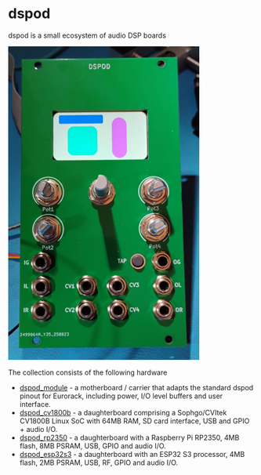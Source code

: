 # dspod

dspod is a small ecosystem of audio DSP boards

![](./doc/dspod.jpg)

The collection consists of the following hardware

* [dspod_module](./dspod_module) - a motherboard / carrier that adapts the standard dspod pinout
  for Eurorack, including power, I/O level buffers and user interface.
* [dspod_cv1800b](./dspod_cv1800b) - a daughterboard comprising a Sophgo/CVItek CV1800B Linux SoC
  with 64MB RAM, SD card interface, USB and GPIO + audio I/O.
* [dspod_rp2350](./Firmware/dspod_rp2350) - a daughterboard with a Raspberry Pi RP2350, 4MB flash, 8MB PSRAM, USB, GPIO and audio I/O.
* [dspod_esp32s3](./dspod_esp32s3) - a daughterboard with an ESP32 S3 processor, 4MB flash, 2MB PSRAM, USB, RF, GPIO and audio I/O.
